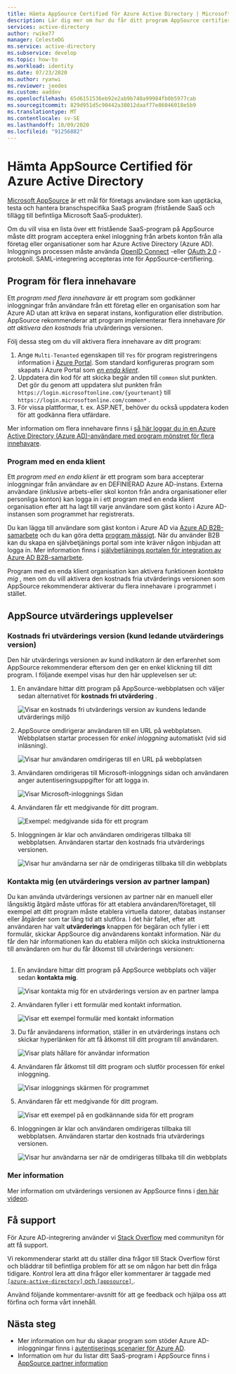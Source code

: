 ```yaml
---
title: Hämta AppSource Certified för Azure Active Directory | Microsoft Docs
description: Lär dig mer om hur du får ditt program AppSource certifierat för Azure Active Directory.
services: active-directory
author: rwike77
manager: CelesteDG
ms.service: active-directory
ms.subservice: develop
ms.topic: how-to
ms.workload: identity
ms.date: 07/23/2020
ms.author: ryanwi
ms.reviewer: jeedes
ms.custom: aaddev
ms.openlocfilehash: 65d6151536eb92e2ab9b740a99984fb0b5977cab
ms.sourcegitcommit: 829d951d5c90442a38012daaf77e86046018e5b9
ms.translationtype: MT
ms.contentlocale: sv-SE
ms.lasthandoff: 10/09/2020
ms.locfileid: "91256882"
---
```

# <a name="get-appsource-certified-for-azure-active-directory"></a>Hämta AppSource Certified för Azure Active Directory

[Microsoft AppSource](https://appsource.microsoft.com/) är ett mål för företags användare som kan upptäcka, testa och hantera branschspecifika SaaS program (fristående SaaS och tillägg till befintliga Microsoft SaaS-produkter).

Om du vill visa en lista över ett fristående SaaS-program på AppSource måste ditt program acceptera enkel inloggning från arbets konton från alla företag eller organisationer som har Azure Active Directory (Azure AD). Inloggnings processen måste använda [OpenID Connect](v2-protocols-oidc.md) -eller [OAuth 2,0](v2-oauth2-auth-code-flow.md) -protokoll. SAML-integrering accepteras inte för AppSource-certifiering.

## <a name="multi-tenant-applications"></a>Program för flera innehavare

Ett *program med flera innehavare* är ett program som godkänner inloggningar från användare från ett företag eller en organisation som har Azure AD utan att kräva en separat instans, konfiguration eller distribution. AppSource rekommenderar att program implementerar flera innehavare *för att aktivera den kostnads* fria utvärderings versionen.

Följ dessa steg om du vill aktivera flera innehavare av ditt program:
1. Ange `Multi-Tenanted` egenskapen till `Yes` för program registreringens information i [Azure Portal](https://portal.azure.com/#blade/Microsoft_AAD_IAM/ActiveDirectoryMenuBlade/RegisteredApps). Som standard konfigureras program som skapats i Azure Portal som *[en enda klient](#single-tenant-applications)*.
1. Uppdatera din kod för att skicka begär anden till `common` slut punkten. Det gör du genom att uppdatera slut punkten från `https://login.microsoftonline.com/{yourtenant}` till `https://login.microsoftonline.com/common*` .
1. För vissa plattformar, t. ex. ASP.NET, behöver du också uppdatera koden för att godkänna flera utfärdare.

Mer information om flera innehavare finns i [så här loggar du in en Azure Active Directory (Azure AD)-användare med program mönstret för flera innehavare](howto-convert-app-to-be-multi-tenant.md).

### <a name="single-tenant-applications"></a>Program med en enda klient

Ett *program med en enda klient* är ett program som bara accepterar inloggningar från användare av en DEFINIERAD Azure AD-instans. Externa användare (inklusive arbets-eller skol konton från andra organisationer eller personliga konton) kan logga in i ett program med en enda klient organisation efter att ha lagt till varje användare som gäst konto i Azure AD-instansen som programmet har registrerats. 

Du kan lägga till användare som gäst konton i Azure AD via [Azure AD B2B-samarbete](../external-identities/what-is-b2b.md) och du kan göra detta [program mässigt](../../active-directory-b2c/code-samples.md). När du använder B2B kan du skapa en självbetjänings portal som inte kräver någon inbjudan att logga in. Mer information finns i [självbetjänings portalen för integration av Azure AD B2B-samarbete](../external-identities/self-service-portal.md).

Program med en enda klient organisation kan aktivera funktionen *kontakta mig* , men om du vill aktivera den kostnads fria utvärderings versionen som AppSource rekommenderar aktiverar du flera innehavare i programmet i stället.

## <a name="appsource-trial-experiences"></a>AppSource utvärderings upplevelser

### <a name="free-trial-customer-led-trial-experience"></a>Kostnads fri utvärderings version (kund ledande utvärderings version)

Den här utvärderings versionen av kund indikatorn är den erfarenhet som AppSource rekommenderar eftersom den ger en enkel klickning till ditt program. I följande exempel visas hur den här upplevelsen ser ut:

1.  En användare hittar ditt program på AppSource-webbplatsen och väljer sedan alternativet för **kostnads fri utvärdering** .

    ![Visar en kostnads fri utvärderings version av kundens ledande utvärderings miljö](./media/active-directory-devhowto-appsource-certified/customer-led-trial-step1.png)

2.  AppSource omdirigerar användaren till en URL på webbplatsen. Webbplatsen startar processen för *enkel inloggning* automatiskt (vid sid inläsning).

    ![Visar hur användaren omdirigeras till en URL på webbplatsen](./media/active-directory-devhowto-appsource-certified/customer-led-trial-step2.png)

3.  Användaren omdirigeras till Microsoft-inloggnings sidan och användaren anger autentiseringsuppgifter för att logga in.

    ![Visar Microsoft-inloggnings Sidan](./media/active-directory-devhowto-appsource-certified/customer-led-trial-step3.png)

4. Användaren får ett medgivande för ditt program.

    ![Exempel: medgivande sida för ett program](./media/active-directory-devhowto-appsource-certified/customer-led-trial-step4.png)

5.  Inloggningen är klar och användaren omdirigeras tillbaka till webbplatsen.  Användaren startar den kostnads fria utvärderings versionen.

    ![Visar hur användarna ser när de omdirigeras tillbaka till din webbplats](./media/active-directory-devhowto-appsource-certified/customer-led-trial-step5.png)

### <a name="contact-me-partner-led-trial-experience"></a>Kontakta mig (en utvärderings version av partner lampan)

Du kan använda utvärderings versionen av partner när en manuell eller långsiktig åtgärd måste utföras för att etablera användaren/företaget, till exempel att ditt program måste etablera virtuella datorer, databas instanser eller åtgärder som tar lång tid att slutföra. I det här fallet, efter att användaren har valt **utvärderings** knappen för begäran och fyller i ett formulär, skickar AppSource dig användarens kontakt information. När du får den här informationen kan du etablera miljön och skicka instruktionerna till användaren om hur du får åtkomst till utvärderings versionen:<br/><br/>

1. En användare hittar ditt program på AppSource webbplats och väljer sedan **kontakta mig**.

    ![Visar kontakta mig för en utvärderings version av en partner lampa](./media/active-directory-devhowto-appsource-certified/partner-led-trial-step1.png)

2. Användaren fyller i ett formulär med kontakt information.

    ![Visar ett exempel formulär med kontakt information](./media/active-directory-devhowto-appsource-certified/partner-led-trial-step2.png)

3. Du får användarens information, ställer in en utvärderings instans och skickar hyperlänken för att få åtkomst till ditt program till användaren.

    ![Visar plats hållare för användar information](./media/active-directory-devhowto-appsource-certified/usercontact.png)

4. Användaren får åtkomst till ditt program och slutför processen för enkel inloggning.

    ![Visar inloggnings skärmen för programmet](./media/active-directory-devhowto-appsource-certified/partner-led-trial-step3.png)

5. Användaren får ett medgivande för ditt program.

    ![Visar ett exempel på en godkännande sida för ett program](./media/active-directory-devhowto-appsource-certified/partner-led-trial-step4.png)

6. Inloggningen är klar och användaren omdirigeras tillbaka till webbplatsen. Användaren startar den kostnads fria utvärderings versionen.

    ![Visar hur användarna ser när de omdirigeras tillbaka till din webbplats](./media/active-directory-devhowto-appsource-certified/customer-led-trial-step5.png)

### <a name="more-information"></a>Mer information

Mer information om utvärderings versionen av AppSource finns i [den här videon](https://aka.ms/trialexperienceforwebapps). 

## <a name="get-support"></a>Få support

För Azure AD-integrering använder vi [Stack Overflow](https://stackoverflow.com/questions/tagged/azure-active-directory+appsource) med communityn för att få support.

Vi rekommenderar starkt att du ställer dina frågor till Stack Overflow först och bläddrar till befintliga problem för att se om någon har bett din fråga tidigare. Kontrol lera att dina frågor eller kommentarer är taggade med [ `[azure-active-directory]` och `[appsource]` ](https://stackoverflow.com/questions/tagged/azure-active-directory+appsource).

Använd följande kommentarer-avsnitt för att ge feedback och hjälpa oss att förfina och forma vårt innehåll.

## <a name="next-steps"></a>Nästa steg

- Mer information om hur du skapar program som stöder Azure AD-inloggningar finns i [autentiserings scenarier för Azure AD](authentication-flows-app-scenarios.md).
- Information om hur du listar ditt SaaS-program i AppSource finns i [AppSource partner information](https://appsource.microsoft.com/partners)